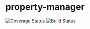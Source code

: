 property-manager
================
[![Coverage Status](https://img.shields.io/coveralls/MikeBBarreiro/property-manager.svg)](https://coveralls.io/r/MikeBBarreiro/property-manager?branch=master)
[![Build Status](https://travis-ci.org/MikeBBarreiro/property-manager.svg?branch=master)](https://travis-ci.org/MikeBBarreiro/property-manager)
